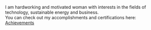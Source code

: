 I am hardworking and motivated woman with interests in the fields of technology, sustainable energy and business.  \
You can check out my accomplishments and certifications here: [Achievements](https://prabhugayatri.github.io/Achievements/folder1/)
